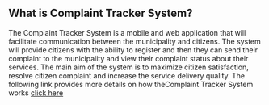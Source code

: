 ## What is Complaint Tracker System?

The Complaint Tracker System is a mobile and web application that will facilitate communication between
the municipality and citizens. The system will provide citizens with the ability to register and then they can
send their complaint to the municipality and view their complaint status about their services. The main aim
of the system is to maximize citizen satisfaction, resolve citizen complaint and increase the service delivery
quality. 
The following link provides more details on how theComplaint Tracker System works [click here](https://drive.google.com/file/d/0B8nGH8-WBYjCaGVZZFpubjJZTkk/view?usp=sharing)
